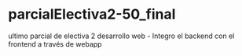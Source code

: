 # parcialElectiva2-50_final
ultimo parcial de electiva 2 desarrollo web - Integro el backend con el frontend a través de webapp 
